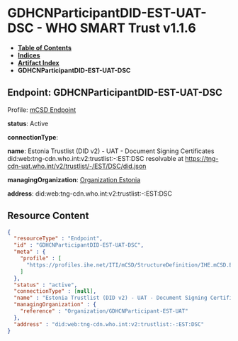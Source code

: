 # GDHCNParticipantDID-EST-UAT-DSC - WHO SMART Trust v1.1.6

* [**Table of Contents**](toc.md)
* [**Indices**](indices.md)
* [**Artifact Index**](artifacts.md)
* **GDHCNParticipantDID-EST-UAT-DSC**

## Endpoint: GDHCNParticipantDID-EST-UAT-DSC

Profile: [mCSD Endpoint](https://profiles.ihe.net/ITI/mCSD/4.0.0/StructureDefinition-IHE.mCSD.Endpoint.html)

**status**: Active

**connectionType**: 

**name**: Estonia Trustlist (DID v2) - UAT - Document Signing Certificates did:web:tng-cdn.who.int:v2:trustlist:-:EST:DSC resolvable at https://tng-cdn-uat.who.int/v2/trustlist/-/EST/DSC/did.json

**managingOrganization**: [Organization Estonia](Organization-GDHCNParticipant-EST-UAT.md)

**address**: did:web:tng-cdn.who.int:v2:trustlist:-:EST:DSC



## Resource Content

```json
{
  "resourceType" : "Endpoint",
  "id" : "GDHCNParticipantDID-EST-UAT-DSC",
  "meta" : {
    "profile" : [
      "https://profiles.ihe.net/ITI/mCSD/StructureDefinition/IHE.mCSD.Endpoint"
    ]
  },
  "status" : "active",
  "connectionType" : [null],
  "name" : "Estonia Trustlist (DID v2) - UAT - Document Signing Certificates\ndid:web:tng-cdn.who.int:v2:trustlist:-:EST:DSC\nresolvable at https://tng-cdn-uat.who.int/v2/trustlist/-/EST/DSC/did.json",
  "managingOrganization" : {
    "reference" : "Organization/GDHCNParticipant-EST-UAT"
  },
  "address" : "did:web:tng-cdn.who.int:v2:trustlist:-:EST:DSC"
}

```

